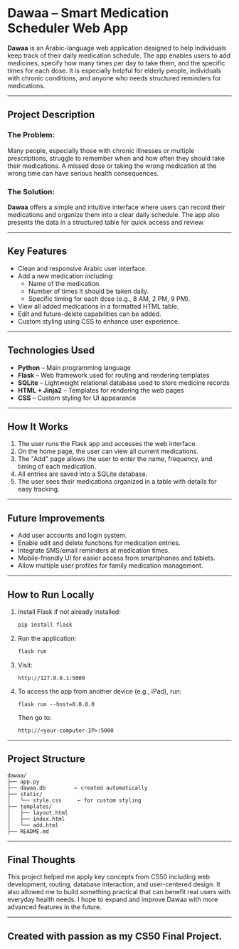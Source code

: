 # Dawaa – Smart Medication Scheduler Web App

**Dawaa** is an Arabic-language web application designed to help individuals keep track of their daily medication schedule. The app enables users to add medicines, specify how many times per day to take them, and the specific times for each dose. It is especially helpful for elderly people, individuals with chronic conditions, and anyone who needs structured reminders for medications.

---

## Project Description

### The Problem:
Many people, especially those with chronic illnesses or multiple prescriptions, struggle to remember when and how often they should take their medications. A missed dose or taking the wrong medication at the wrong time can have serious health consequences.

### The Solution:
**Dawaa** offers a simple and intuitive interface where users can record their medications and organize them into a clear daily schedule. The app also presents the data in a structured table for quick access and review.

---

## Key Features

- Clean and responsive Arabic user interface.
- Add a new medication including:
  - Name of the medication.
  - Number of times it should be taken daily.
  - Specific timing for each dose (e.g., 8 AM, 2 PM, 9 PM).
- View all added medications in a formatted HTML table.
- Edit and future-delete capabilities can be added.
- Custom styling using CSS to enhance user experience.

---

## Technologies Used

- **Python** – Main programming language
- **Flask** – Web framework used for routing and rendering templates
- **SQLite** – Lightweight relational database used to store medicine records
- **HTML + Jinja2** – Templates for rendering the web pages
- **CSS** – Custom styling for UI appearance

---

## How It Works

1. The user runs the Flask app and accesses the web interface.
2. On the home page, the user can view all current medications.
3. The "Add" page allows the user to enter the name, frequency, and timing of each medication.
4. All entries are saved into a SQLite database.
5. The user sees their medications organized in a table with details for easy tracking.

---

## Future Improvements

- Add user accounts and login system.
- Enable edit and delete functions for medication entries.
- Integrate SMS/email reminders at medication times.
- Mobile-friendly UI for easier access from smartphones and tablets.
- Allow multiple user profiles for family medication management.

---

## How to Run Locally

1. Install Flask if not already installed:
   ```bash
   pip install flask
   ```

2. Run the application:
   ```bash
   flask run
   ```

3. Visit:
   ```
   http://127.0.0.1:5000
   ```

4. To access the app from another device (e.g., iPad), run:
   ```
   flask run --host=0.0.0.0
   ```
   Then go to:
   ```
   http://<your-computer-IP>:5000
   ```

---

## Project Structure

```
dawaa/
├── app.py
├── dawaa.db         ← created automatically
├── static/
│   └── style.css     ← for custom styling
├── templates/
│   ├── layout.html
│   ├── index.html
│   └── add.html
├── README.md
```

---

## Final Thoughts

This project helped me apply key concepts from CS50 including web development, routing, database interaction, and user-centered design. It also allowed me to build something practical that can benefit real users with everyday health needs. I hope to expand and improve Dawaa with more advanced features in the future.

---

## Created with passion as my CS50 Final Project.
